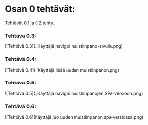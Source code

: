 # Osan 0 tehtävät:
Tehtävät 0.1 ja 0.2 tehty...  

### Tehtävä 0.3:
![Tehtävä 0.3](./Käyttäjä navigoi muistiinpano-sivulle.png)

### Tehtävä 0.4:
![Tehtävä 0.4](./Käyttäjä lisää uuden muistiinpanon.png)

### Tehtävä 0.5:
![Tehtävä 0.5](./Käyttäjä navigoi muistiinpanojen SPA-versioon.png)

### Tehtävä 0.6:
![Tehtävä 0.6](Käyttäjä luo uuden muistiinpanon spa-versiossa.png)
